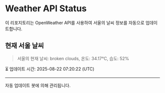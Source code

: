 
# Weather API Status

이 리포지토리는 OpenWeather API를 사용하여 서울의 날씨 정보를 자동으로 업데이트합니다.

## 현재 서울 날씨
> 서울의 현재 날씨: broken clouds, 온도: 34.17°C, 습도: 52%

⏳ 업데이트 시간: 2025-08-22 07:20:22 (UTC)

---
자동 업데이트 봇에 의해 관리됩니다.
